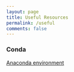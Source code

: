 ```yaml
---
layout: page
title: Useful Resources
permalink: /useful
comments: false
---
```


<div class="row justify-content-between">
<div class="col-md-8 pr-5">


<h3>Conda</h3>
   <a href="https://towardsdatascience.com/a-guide-to-conda-environments-bc6180fc533">Anaconda environment</a> 


<br />


</div>


</div>
